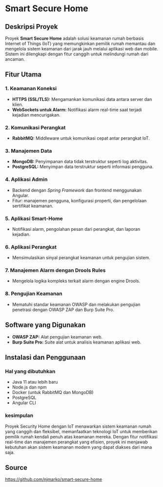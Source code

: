 # Smart Secure Home

## Deskripsi Proyek
Proyek **Smart Secure Home** adalah solusi keamanan rumah berbasis Internet of Things (IoT) yang memungkinkan pemilik rumah memantau dan mengelola sistem keamanan dari jarak jauh melalui aplikasi web dan mobile. Sistem ini dilengkapi dengan fitur canggih untuk melindungi rumah dari ancaman.

## Fitur Utama

### 1. Keamanan Koneksi
- **HTTPS (SSL/TLS):** Mengamankan komunikasi data antara server dan klien.
- **WebSockets untuk Alarm:** Notifikasi alarm real-time saat terjadi kejadian mencurigakan.

### 2. Komunikasi Perangkat
- **RabbitMQ:** Middleware untuk komunikasi cepat antar perangkat IoT.

### 3. Manajemen Data
- **MongoDB:** Penyimpanan data tidak terstruktur seperti log aktivitas.
- **PostgreSQL:** Menyimpan data terstruktur seperti informasi pengguna.

### 4. Aplikasi Admin
- Backend dengan *Spring Framework* dan frontend menggunakan Angular.
- Fitur: manajemen pengguna, konfigurasi properti, dan pengelolaan sertifikat keamanan.

### 5. Aplikasi Smart-Home
- Notifikasi alarm, pengolahan pesan dari perangkat, dan laporan kejadian.

### 6. Aplikasi Perangkat
- Mensimulasikan sinyal perangkat keamanan untuk pengujian sistem.

### 7. Manajemen Alarm dengan Drools Rules
- Mengelola logika kompleks terkait alarm dengan engine Drools.

### 8. Pengujian Keamanan
- Mematuhi standar keamanan OWASP dan melakukan pengujian penetrasi dengan OWASP ZAP dan Burp Suite Pro.

## Software yang Digunakan
- **OWASP ZAP:** Alat pengujian keamanan web.
- **Burp Suite Pro:** Suite alat untuk analisis keamanan aplikasi web.

## Instalasi dan Penggunaan

### Hal yang dibutuhkan
- Java 11 atau lebih baru
- Node.js dan npm
- Docker (untuk RabbitMQ dan MongoDB)
- PostgreSQL
- Angular CLI

### kesimpulan
Proyek Security Home dengan IoT menawarkan sistem keamanan rumah yang canggih dan fleksibel, memanfaatkan teknologi IoT untuk memberikan pemilik rumah kendali penuh atas keamanan mereka. Dengan fitur notifikasi real-time dan manajemen perangkat yang efisien, proyek ini menjawab kebutuhan akan sistem keamanan modern yang dapat diakses dari mana saja.


## Source
https://github.com/njmarko/smart-secure-home

